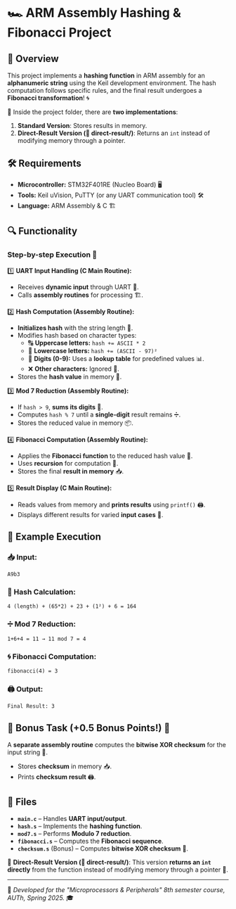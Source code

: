 # 🏎️ ARM Assembly Hashing & Fibonacci Project

## 🚀 Overview
This project implements a **hashing function** in ARM assembly for an **alphanumeric string** using the Keil development environment. The hash computation follows specific rules, and the final result undergoes a **Fibonacci transformation**! 🌀

📂 Inside the project folder, there are **two implementations**:
1. **Standard Version**: Stores results in memory.
2. **Direct-Result Version (📂 direct-result/)**: Returns an `int` instead of modifying memory through a pointer.

## 🛠️ Requirements
- **Microcontroller:** STM32F401RE (Nucleo Board) 🖥️
- **Tools:** Keil uVision, PuTTY (or any UART communication tool) 🛠️
- **Language:** ARM Assembly & C 🏗️

## 🔍 Functionality
### Step-by-step Execution 🔄
1️⃣ **UART Input Handling (C Main Routine):**
   - Receives **dynamic input** through UART 📡.
   - Calls **assembly routines** for processing 🏗️.

2️⃣ **Hash Computation (Assembly Routine):**
   - **Initializes hash** with the string length 🧮.
   - Modifies hash based on character types:
     - 🔠 **Uppercase letters:** `hash += ASCII * 2`
     - 🔡 **Lowercase letters:** `hash += (ASCII - 97)²`
     - 🔢 **Digits (0-9):** Uses a **lookup table** for predefined values 📊.
     - ❌ **Other characters:** Ignored 🚫.
   - Stores the **hash value** in memory 💾.

3️⃣ **Mod 7 Reduction (Assembly Routine):**
   - If `hash > 9`, **sums its digits** 🔢.
   - Computes `hash % 7` until a **single-digit** result remains ➗.
   - Stores the reduced value in memory 📦.

4️⃣ **Fibonacci Computation (Assembly Routine):**
   - Applies the **Fibonacci function** to the reduced hash value 🔄.
   - Uses **recursion** for computation 🔂.
   - Stores the final **result in memory** 📥.

5️⃣ **Result Display (C Main Routine):**
   - Reads values from memory and **prints results** using `printf()` 🖨️.
   - Displays different results for varied **input cases** 📝.

## 🏁 Example Execution
### 📥 Input:
```
A9b3
```
### 🔢 Hash Calculation:
```
4 (length) + (65*2) + 23 + (1²) + 6 = 164
```
### ➗ Mod 7 Reduction:
```
1+6+4 = 11 → 11 mod 7 = 4
```
### 🌀 Fibonacci Computation:
```
fibonacci(4) = 3
```
### 🖨️ Output:
```
Final Result: 3
```

## 🎯 Bonus Task (+0.5 Bonus Points!) 🎉
A **separate assembly routine** computes the **bitwise XOR checksum** for the input string 🔑.
- Stores **checksum** in memory 📥.
- Prints **checksum result** 🖨️.

## 📂 Files
- **`main.c`** – Handles **UART input/output**.
- **`hash.s`** – Implements the **hashing function**.
- **`mod7.s`** – Performs **Modulo 7 reduction**.
- **`fibonacci.s`** – Computes the **Fibonacci sequence**.
- **`checksum.s`** (Bonus) – Computes **bitwise XOR checksum** 🔐.

📂 **Direct-Result Version (📂 direct-result/)**: This version **returns an `int` directly** from the function instead of modifying memory through a pointer 📌.

---
📌 *Developed for the "Microprocessors & Peripherals" 8th semester course, AUTh, Spring 2025.* 🎓

